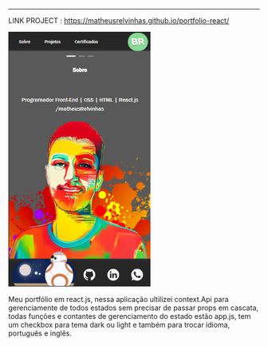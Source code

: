 
---

LINK PROJECT : https://matheusrelvinhas.github.io/portfolio-react/

<p aling="center">
  <img src="public/assets/readme/tela-app-portfolio-react.png/">
</p>

Meu portfólio em react.js, nessa aplicação ultilizei context.Api para gerenciamente de todos estados sem precisar de passar props em cascata, todas funções e contantes de gerenciamento do estado estão app.js,
tem um checkbox para tema dark ou light e também para trocar idioma, português e inglês.
